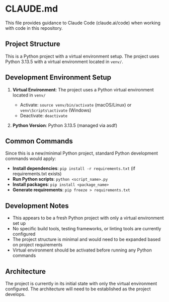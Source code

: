 # CLAUDE.md

This file provides guidance to Claude Code (claude.ai/code) when working with code in this repository.

## Project Structure

This is a Python project with a virtual environment setup. The project uses Python 3.13.5 with a virtual environment located in `venv/`.

## Development Environment Setup

1. **Virtual Environment**: The project uses a Python virtual environment located in `venv/`
   - Activate: `source venv/bin/activate` (macOS/Linux) or `venv\Scripts\activate` (Windows)
   - Deactivate: `deactivate`

2. **Python Version**: Python 3.13.5 (managed via asdf)

## Common Commands

Since this is a new/minimal Python project, standard Python development commands would apply:

- **Install dependencies**: `pip install -r requirements.txt` (if requirements.txt exists)
- **Run Python scripts**: `python <script_name>.py`
- **Install packages**: `pip install <package_name>`
- **Generate requirements**: `pip freeze > requirements.txt`

## Development Notes

- This appears to be a fresh Python project with only a virtual environment set up
- No specific build tools, testing frameworks, or linting tools are currently configured
- The project structure is minimal and would need to be expanded based on project requirements
- Virtual environment should be activated before running any Python commands

## Architecture

The project is currently in its initial state with only the virtual environment configured. The architecture will need to be established as the project develops.